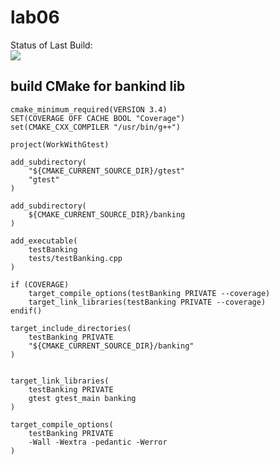 # lab06

Status of Last Build:<br>
<img src="https://github.com/Kyala16/lab06/workflows/CI/badge.svg?branch=main"><br>

## build CMake for bankind lib

```
cmake_minimum_required(VERSION 3.4)
SET(COVERAGE OFF CACHE BOOL "Coverage")
set(CMAKE_CXX_COMPILER "/usr/bin/g++")

project(WorkWithGtest)

add_subdirectory(
	"${CMAKE_CURRENT_SOURCE_DIR}/gtest"
	"gtest"
)

add_subdirectory(
	${CMAKE_CURRENT_SOURCE_DIR}/banking
)

add_executable(
	testBanking
	tests/testBanking.cpp
)

if (COVERAGE)
    target_compile_options(testBanking PRIVATE --coverage)
    target_link_libraries(testBanking PRIVATE --coverage)
endif()

target_include_directories(
	testBanking PRIVATE
	"${CMAKE_CURRENT_SOURCE_DIR}/banking"
)


target_link_libraries(
	testBanking PRIVATE
	gtest gtest_main banking
)

target_compile_options(
	testBanking PRIVATE
	-Wall -Wextra -pedantic -Werror
)

```
